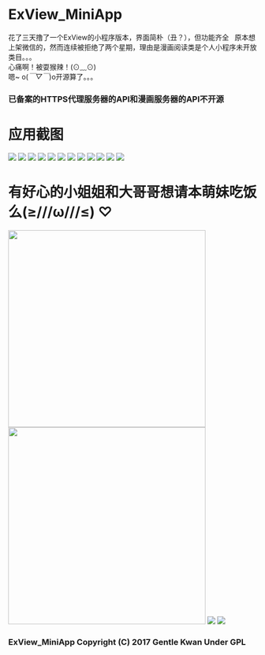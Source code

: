 # ExView_MiniApp
花了三天撸了一个ExView的小程序版本，界面简朴（丑？），但功能齐全  
原本想上架微信的，然而连续被拒绝了两个星期，理由是漫画阅读类是个人小程序未开放类目。。。  
心痛啊！被耍猴辣！(⊙﹏⊙)    
嗯~ o(*￣▽￣*)o开源算了。。。  

### 已备案的HTTPS代理服务器的API和漫画服务器的API不开源

# 应用截图  
![](https://github.com/ghostgzt/ExView_MiniApp/blob/master/samples/0.PNG?raw=true)
![](https://github.com/ghostgzt/ExView_MiniApp/blob/master/samples/1.PNG?raw=true)
![](https://github.com/ghostgzt/ExView_MiniApp/blob/master/samples/2.PNG?raw=true)
![](https://github.com/ghostgzt/ExView_MiniApp/blob/master/samples/3.PNG?raw=true)
![](https://github.com/ghostgzt/ExView_MiniApp/blob/master/samples/4.PNG?raw=true)
![](https://github.com/ghostgzt/ExView_MiniApp/blob/master/samples/5.PNG?raw=true)
![](https://github.com/ghostgzt/ExView_MiniApp/blob/master/samples/6.PNG?raw=true)
![](https://github.com/ghostgzt/ExView_MiniApp/blob/master/samples/7.PNG?raw=true)
![](https://github.com/ghostgzt/ExView_MiniApp/blob/master/samples/8.PNG?raw=true)
![](https://github.com/ghostgzt/ExView_MiniApp/blob/master/samples/9.PNG?raw=true)
![](https://github.com/ghostgzt/ExView_MiniApp/blob/master/samples/10.PNG?raw=true)
![](https://github.com/ghostgzt/ExView_MiniApp/blob/master/samples/11.PNG?raw=true)

# 有好心的小姐姐和大哥哥想请本萌妹吃饭么(≥///ω///≤) ♡  
<img src="https://github.com/ghostgzt/ExView_MiniApp/blob/master/src/images/support_weixin.png?raw=true" width="400px" />
<img src="https://github.com/ghostgzt/ExView_MiniApp/blob/master/src/images/support_zhifubao.png" width="400px" />
<img src="https://github.com/ghostgzt/ExView_MiniApp/blob/master/src/images/zd.png?raw=true" />
<img src="https://github.com/ghostgzt/ExView_MiniApp/blob/master/src/images/szx.png?raw=true" />
  
### ExView_MiniApp  Copyright (C) 2017  Gentle Kwan Under GPL

